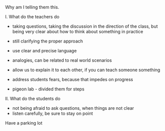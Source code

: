 Why am I telling them this.

I. What do the teachers do
 - taking questions, taking the discussion in the direction of the class, but being very clear about how to think about something in practice
 - still clarifying the proper approach
- use clear and precise language
- analogies, can be related to real world scenarios
- allow us to explain it to each other, if you can teach someone something
- address students fears, because that impedes on progress

- pigeon lab -
  divided them for steps
  

II. What do the students do
  - not being afraid to ask questions, when things are not clear
  - listen carefully, be sure to stay on point

Have a parking lot
